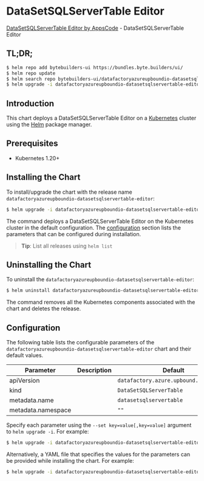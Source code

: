 # DataSetSQLServerTable Editor

[DataSetSQLServerTable Editor by AppsCode](https://byte.builders) - DataSetSQLServerTable Editor

## TL;DR;

```bash
$ helm repo add bytebuilders-ui https://bundles.byte.builders/ui/
$ helm repo update
$ helm search repo bytebuilders-ui/datafactoryazureupboundio-datasetsqlservertable-editor --version=v0.4.18
$ helm upgrade -i datafactoryazureupboundio-datasetsqlservertable-editor bytebuilders-ui/datafactoryazureupboundio-datasetsqlservertable-editor -n default --create-namespace --version=v0.4.18
```

## Introduction

This chart deploys a DataSetSQLServerTable Editor on a [Kubernetes](http://kubernetes.io) cluster using the [Helm](https://helm.sh) package manager.

## Prerequisites

- Kubernetes 1.20+

## Installing the Chart

To install/upgrade the chart with the release name `datafactoryazureupboundio-datasetsqlservertable-editor`:

```bash
$ helm upgrade -i datafactoryazureupboundio-datasetsqlservertable-editor bytebuilders-ui/datafactoryazureupboundio-datasetsqlservertable-editor -n default --create-namespace --version=v0.4.18
```

The command deploys a DataSetSQLServerTable Editor on the Kubernetes cluster in the default configuration. The [configuration](#configuration) section lists the parameters that can be configured during installation.

> **Tip**: List all releases using `helm list`

## Uninstalling the Chart

To uninstall the `datafactoryazureupboundio-datasetsqlservertable-editor`:

```bash
$ helm uninstall datafactoryazureupboundio-datasetsqlservertable-editor -n default
```

The command removes all the Kubernetes components associated with the chart and deletes the release.

## Configuration

The following table lists the configurable parameters of the `datafactoryazureupboundio-datasetsqlservertable-editor` chart and their default values.

|     Parameter      | Description |                      Default                      |
|--------------------|-------------|---------------------------------------------------|
| apiVersion         |             | <code>datafactory.azure.upbound.io/v1beta1</code> |
| kind               |             | <code>DataSetSQLServerTable</code>                |
| metadata.name      |             | <code>datasetsqlservertable</code>                |
| metadata.namespace |             | <code>""</code>                                   |


Specify each parameter using the `--set key=value[,key=value]` argument to `helm upgrade -i`. For example:

```bash
$ helm upgrade -i datafactoryazureupboundio-datasetsqlservertable-editor bytebuilders-ui/datafactoryazureupboundio-datasetsqlservertable-editor -n default --create-namespace --version=v0.4.18 --set apiVersion=datafactory.azure.upbound.io/v1beta1
```

Alternatively, a YAML file that specifies the values for the parameters can be provided while
installing the chart. For example:

```bash
$ helm upgrade -i datafactoryazureupboundio-datasetsqlservertable-editor bytebuilders-ui/datafactoryazureupboundio-datasetsqlservertable-editor -n default --create-namespace --version=v0.4.18 --values values.yaml
```
